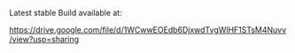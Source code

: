 Latest stable Build available at:

https://drive.google.com/file/d/1WCwwEOEdb6DjxwdTvgWlHF1STsM4Nuvv/view?usp=sharing
